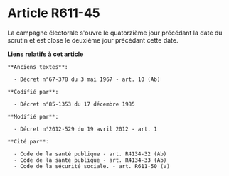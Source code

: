 # Article R611-45

La campagne électorale s'ouvre le quatorzième jour précédant la date du scrutin et est close le deuxième jour précédant cette
date.

**Liens relatifs à cet article**

	**Anciens textes**:

	  - Décret n°67-378 du 3 mai 1967 - art. 10 (Ab)

	**Codifié par**:

	  - Décret n°85-1353 du 17 décembre 1985

	**Modifié par**:

	  - Décret n°2012-529 du 19 avril 2012 - art. 1

	**Cité par**:

	  - Code de la santé publique - art. R4134-32 (Ab)
	  - Code de la santé publique - art. R4134-33 (Ab)
	  - Code de la sécurité sociale. - art. R611-50 (V)
